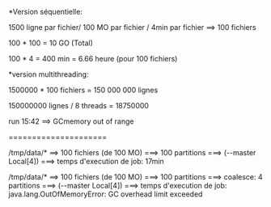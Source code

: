*Version séquentielle:

1500 ligne par fichier/ 100 MO par fichier / 4min par fichier ==> 100 fichiers

100 * 100 = 10 GO (Total)

100 * 4 = 400 min = 6.66 heure (pour 100 fichiers)

*version multithreading:

1500000 * 100 fichiers = 150 000 000 lignes

150000000 lignes / 8 threads = 18750000

run 15:42 ==> GCmemory out of range

=====================

/tmp/data/* ==> 100 fichiers (de 100 MO)  ===> 100 partitions ===> (--master Local[4])  ===> temps d'execution de job: 17min

/tmp/data/* ==> 100 fichiers (de 100 MO)  ===> 100 partitions ===> coalesce: 4 partitions ===> (--master Local[4])  ===> temps d'execution de job: java.lang.OutOfMemoryError: GC overhead limit exceeded

